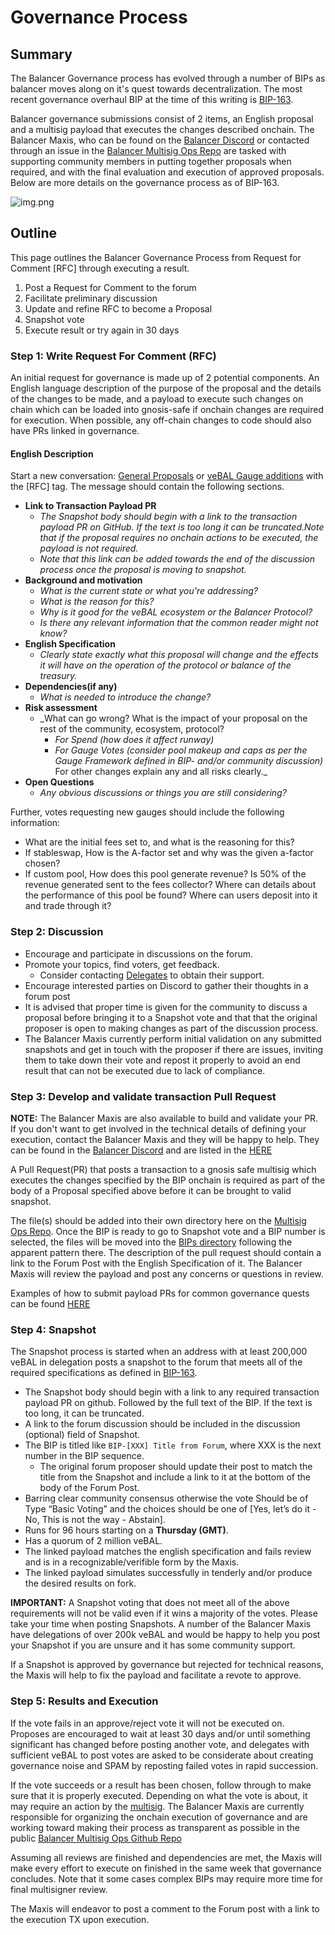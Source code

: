 # Governance Process

## Summary

The Balancer Governance process has evolved through a number of BIPs as balancer moves along on it's quest towards decentralization. The most recent governance overhaul BIP at the time of this writing is [BIP-163](https://snapshot.org/#/balancer.eth/proposal/0xcd2cab0522b0e9a90ad40f93aca4505b17d60468224c22b69c4f9bd2bbd64e31).

Balancer governance submissions consist of 2 items, an English proposal and a multisig payload that executes the changes described onchain. The Balancer Maxis, who can be found on the [Balancer Discord](https://discord.balancer.fi/) or contacted through an issue in the [Balancer Multisig Ops Repo](https://github.com/BalancerMaxis/multisig-ops/issues) are tasked with supporting community members in putting together proposals when required, and with the final evaluation and execution of approved proposals. Below are more details on the governance process as of BIP-163.

![img.png](./images/govProcess.png)

## Outline

This page outlines the Balancer Governance Process from Request for Comment \[RFC\] through executing a result.

1. Post a Request for Comment to the forum
2. Facilitate preliminary discussion
3. Update and refine RFC to become a Proposal
4. Snapshot vote
5. Execute result or try again in 30 days

### Step 1: Write Request For Comment \(RFC\)

An initial request for governance is made up of 2 potential components. An English language description of the purpose of the proposal and the details of the changes to be made, and a payload to execute such changes on chain which can be loaded into gnosis-safe if onchain changes are required for execution. When possible, any off-chain changes to code should also have PRs linked in governance.

#### **English Description**

Start a new conversation: [General Proposals](https://forum.balancer.fi/c/governance/7) or [veBAL Gauge additions](https://forum.balancer.fi/c/vebal/13) with the [RFC] tag. The message should contain the following sections.

- **Link to Transaction Payload PR**
  - _The Snapshot body should begin with a link to the transaction payload PR on GitHub. If the text is too long it can be truncated.Note that if the proposal requires no onchain actions to be executed, the payload is not required._
  - _Note that this link can be added towards the end of the discussion process once the proposal is moving to snapshot._
- **Background and motivation**
  - _What is the current state or what you're addressing?_
  - _What is the reason for this?_
  - _Why is it good for the veBAL ecosystem or the Balancer Protocol?_
  - _Is there any relevant information that the common reader might not know?_
- **English Specification**
  - _Clearly state exactly what this proposal will change and the effects it will have on the operation of the protocol or balance of the treasury._
- **Dependencies(if any)**
  - _What is needed to introduce the change?_
- **Risk assessment**
  - \_What can go wrong? What is the impact of your proposal on the rest of the community, ecosystem, protocol?
    - _For Spend (how does it affect runway)_
    - _For Gauge Votes (consider pool makeup and caps as per the Gauge Framework defined in BIP- and/or community discussion)_
      For other changes explain any and all risks clearly.\_
- **Open Questions**
  - _Any obvious discussions or things you are still considering?_

Further, votes requesting new gauges should include the following information:

- What are the initial fees set to, and what is the reasoning for this?
- If stableswap, How is the A-factor set and why was the given a-factor chosen?
- If custom pool, How does this pool generate revenue? Is 50% of the revenue generated sent to the fees collector? Where can details about the performance of this pool be found? Where can users deposit into it and trade through it?

### **Step 2: Discussion**

- Encourage and participate in discussions on the forum.
- Promote your topics, find voters, get feedback.
  - Consider contacting [Delegates](https://forum.balancer.fi/c/delegate-citadel/14) to obtain their support.
- Encourage interested parties on Discord to gather their thoughts in a forum post
- It is advised that proper time is given for the community to discuss a proposal before bringing it to a Snapshot vote and that that the original proposer is open to making changes as part of the discussion process.
- The Balancer Maxis currently perform initial validation on any submitted snapshots and get in touch with the proposer if there are issues, inviting them to take down their vote and repost it properly to avoid an end result that can not be executed due to lack of compliance.

### **Step 3: Develop and validate transaction Pull Request**

**NOTE:** The Balancer Maxis are also available to build and validate your PR. If you don't want to get involved in the technical details of defining your execution, contact the Balancer Maxis and they will be happy to help. They can be found in the [Balancer Discord](https://discord.balancer.fi) and are listed in the [HERE](https://docs.balancer.fi/concepts/governance/multisig.html#dao-multisig-signer-set)

A Pull Request(PR) that posts a transaction to a gnosis safe multisig which executes the changes specified by the BIP onchain is required as part of the body of a Proposal specified above before it can be brought to valid snapshot.

The file(s) should be added into their own directory here on the [Multisig Ops Repo](https://github.com/BalancerMaxis/multisig-ops/tree/main/BIPs/00proposed). Once the BIP is ready to go to Snapshot vote and a BIP number is selected, the files will be moved into the [BIPs directory](https://github.com/BalancerMaxis/multisig-ops/tree/main/BIPs) following the apparent pattern there. The description of the pull request should contain a link to the Forum Post with the English Specification of it. The Balancer Maxis will review the payload and post any concerns or questions in review.

Examples of how to submit payload PRs for common governance quests can be found [HERE](https://github.com/BalancerMaxis/multisig-ops/tree/main/BIPs/00examples)

### **Step 4: Snapshot**

The Snapshot process is started when an address with at least 200,000 veBAL in delegation posts a snapshot to the forum that meets all of the required specifications as defined in [BIP-163](https://forum.balancer.fi/t/bip-163-restructure-governance-process-disband-governance-council/4244).

- The Snapshot body should begin with a link to any required transaction payload PR on github. Followed by the full text of the BIP. If the text is too long, it can be truncated.
- A link to the forum discussion should be included in the discussion (optional) field of Snapshot.
- The BIP is titled like `BIP-[XXX] Title from Forum`, where XXX is the next number in the BIP sequence.
  - The original forum proposer should update their post to match the title from the Snapshot and include a link to it at the bottom of the body of the Forum Post.
- Barring clear community consensus otherwise the vote Should be of Type “Basic Voting” and the choices should be one of [Yes, let’s do it - No, This is not the way - Abstain].
- Runs for 96 hours starting on a **Thursday (GMT)**.
- Has a quorum of 2 million veBAL.
- The linked payload matches the english specification and fails review and is in a recognizable/verifible form by the Maxis.
- The linked payload simulates successfully in tenderly and/or produce the desired results on fork.

**IMPORTANT:** A Snapshot voting that does not meet all of the above requirements will not be valid even if it wins a majority of the votes. Please take your time when posting Snapshots. A number of the Balancer Maxis have delegations of over 200k veBAL and would be happy to help you post your Snapshot if you are unsure and it has some community support.

If a Snapshot is approved by governance but rejected for technical reasons, the Maxis will help to fix the payload and facilitate a revote to approve.

### Step 5: Results and Execution

If the vote fails in an approve/reject vote it will not be executed on. Proposes are encouraged to wait at least 30 days and/or until something significant has changed before posting another vote, and delegates with sufficient veBAL to post votes are asked to be considerate about creating governance noise and SPAM by reposting failed votes in rapid succession.

If the vote succeeds or a result has been chosen, follow through to make sure that it is properly executed. Depending on what the vote is about, it may require an action by the [multisig](./multisig.md). The Balancer Maxis are currently responsible for organizing the onchain execution of governance and are working toward making their process as transparent as possible in the public [Balancer Multisig Ops Github Repo](https://github.com/BalancerMaxis/multisig-ops)

Assuming all reviews are finished and dependencies are met, the Maxis will make every effort to execute on finished in the same week that governance concludes. Note that it some cases complex BIPs may require more time for final multisigner review.

The Maxis will endeavor to post a comment to the Forum post with a link to the execution TX upon execution.
